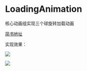 # LoadingAnimation
核心动画组实现三个球旋转加载动画

[简书地址]()

 实现效果：

![](https://github.com/xxhApril/LoadingAnimation/blob/master/lAHPBbCc1hrjLjl-zNg_216_126.gif)

![](https://github.com/xxhApril/LoadingAnimation/blob/master/1.gif)
